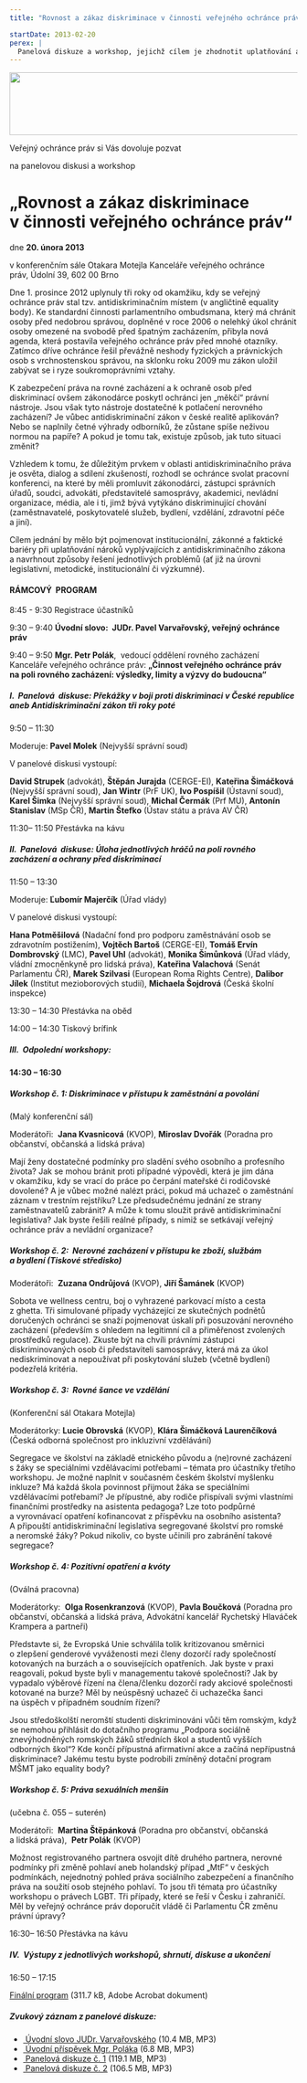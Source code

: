 ```yaml
---
title: "Rovnost a zákaz diskriminace v činnosti veřejného ochránce práv"

startDate: 2013-02-20
perex: |
  Panelová diskuze a workshop, jejichž cílem je zhodnotit uplatňování antidiskriminačního zákona v českém prostředí, pojmenovat faktické, institucionální a zákonné bariéry a navrhnout způsoby řešení problémů v oblasti rovného zacházení.
---
```


<img src="https://www.ochrance.cz/uploads-import/VOP/LOGO/logo-male.jpg" height="110" width="556" alt="" />
<p>Veřejný ochránce práv si Vás dovoluje pozvat</p>
<p>na panelovou diskusi a workshop </p><h1>„Rovnost a zákaz diskriminace v činnosti veřejného ochránce práv“</h1><p>dne <strong>20. února 2013</strong></p>
<p>v konferenčním sále Otakara Motejla Kanceláře veřejného ochránce práv, Údolní 39, 602 00 Brno</p>
<p>Dne 1. prosince 2012 uplynuly tři roky od okamžiku, kdy se veřejný ochránce práv stal tzv. antidiskriminačním místem (v angličtině equality body). Ke standardní činnosti parlamentního ombudsmana, který má chránit osoby před nedobrou správou, doplněné v roce 2006 o nelehký úkol chránit osoby omezené na svobodě před špatným zacházením, přibyla nová agenda, která postavila veřejného ochránce práv před mnohé otazníky. Zatímco dříve ochránce řešil převážně neshody fyzických a právnických osob s vrchnostenskou správou, na sklonku roku 2009 mu zákon uložil zabývat se i ryze soukromoprávními vztahy. </p>
<p>K zabezpečení práva na rovné zacházení a k ochraně osob před diskriminací ovšem zákonodárce poskytl ochránci jen „měkčí“ právní nástroje. Jsou však tyto nástroje dostatečné k potlačení nerovného zacházení? Je vůbec antidiskriminační zákon v české realitě aplikován? Nebo se naplnily četné výhrady odborníků, že zůstane spíše neživou normou na papíře? A pokud je tomu tak, existuje způsob, jak tuto situaci změnit? </p>
<p>Vzhledem k tomu, že důležitým prvkem v oblasti antidiskriminačního práva je osvěta, dialog a sdílení zkušeností, rozhodl se ochránce svolat pracovní konferenci, na které by měli promluvit zákonodárci, zástupci správních úřadů, soudci, advokáti, představitelé samosprávy, akademici, nevládní organizace, média, ale i ti, jimž bývá vytýkáno diskriminující chování (zaměstnavatelé, poskytovatelé služeb, bydlení, vzdělání, zdravotní péče a jiní). </p>
<p>Cílem jednání by mělo být pojmenovat institucionální, zákonné a faktické bariéry při uplatňování nároků vyplývajících z antidiskriminačního zákona a navrhnout způsoby řešení jednotlivých problémů (ať již na úrovni legislativní, metodické, institucionální či výzkumné).</p><h4>RÁMCOVÝ  PROGRAM   </h4><p>8:45 - 9:30 Registrace účastníků</p>
<p>9:30 – 9:40 <strong>Úvodní slovo:  JUDr. Pavel Varvařovský, veřejný ochránce práv</strong></p>
<p>9:40 – 9:50 <strong>Mgr. Petr Polák</strong>,  vedoucí oddělení rovného zacházení Kanceláře veřejného ochránce práv: <strong>„Činnost veřejného ochránce práv na poli rovného zacházení: výsledky, limity a výzvy do budoucna“</strong> </p><h5>I.  Panelová  diskuse: Překážky v boji proti diskriminaci v České republice aneb Antidiskriminační zákon tři roky poté</h5><p>9:50 – 11:30</p>
<p>Moderuje: <strong>Pavel Molek</strong> (Nejvyšší správní soud)</p>
<p>V panelové diskusi vystoupí: </p>
<p><strong>David Strupek</strong> (advokát), <strong>Štěpán Jurajda</strong> (CERGE-EI), <strong>Kateřina Šimáčková</strong> (Nejvyšší správní soud), <strong>Jan Wintr</strong> (PrF UK), <strong>Ivo Pospíšil</strong> (Ústavní soud), <strong>Karel Šimka</strong> (Nejvyšší správní soud), <strong>Michal Čermák</strong> (Prf MU), <strong>Antonín Stanislav</strong> (MSp ČR), <strong>Martin Štefko</strong> (Ústav státu a práva AV ČR)</p>
<p>11:30– 11:50 Přestávka na kávu </p><h5>II.  Panelová  diskuse: Úloha jednotlivých hráčů na poli rovného zacházení a ochrany před diskriminací</h5><p>11:50 – 13:30    </p>
<p>Moderuje: <strong>Ľubomír Majerčík</strong> (Úřad vlády)</p>
<p>V panelové diskusi vystoupí:</p>
<p><strong>Hana Potměšilová</strong> (Nadační fond pro podporu zaměstnávání osob se zdravotním postižením), <strong>Vojtěch Bartoš</strong> (CERGE-EI), <strong>Tomáš Ervín Dombrovský</strong> (LMC), <strong>Pavel Uhl</strong> (advokát), <strong>Monika Šimůnková</strong> (Úřad vlády, vládní zmocněnkyně pro lidská práva), <strong>Kateřina Valachová</strong> (Senát Parlamentu ČR), <strong>Marek Szilvasi</strong> (European Roma Rights Centre), <strong>Dalibor Jílek</strong> (Institut mezioborových studií), <strong>Michaela Šojdrová</strong> (Česká školní inspekce)</p>
<p>13:30 – 14:30 Přestávka na oběd</p>
<p>14:00 – 14:30 Tiskový brífink</p><h5>III.  Odpolední workshopy: </h5><p><strong>14:30 – 16:30</strong></p><h5>Workshop č. 1: Diskriminace v přístupu k zaměstnání a povolání </h5><p>(Malý konferenční sál)</p>
<p>Moderátoři:  <strong>Jana Kvasnicová</strong> (KVOP), <strong>Miroslav Dvořák</strong> (Poradna pro občanství, občanská a lidská práva)</p>
<p>Mají ženy dostatečné podmínky pro sladění svého osobního a profesního života? Jak se mohou bránit proti případné výpovědi, která je jim dána v okamžiku, kdy se vrací do práce po čerpání mateřské či rodičovské dovolené? A je vůbec možné nalézt práci, pokud má uchazeč o zaměstnání záznam v trestním rejstříku? Lze předsudečnému jednání ze strany zaměstnavatelů zabránit? A může k tomu sloužit právě antidiskriminační legislativa? Jak byste řešili reálné případy, s nimiž se setkávají veřejný ochránce práv a nevládní organizace? </p><h5>Workshop č. 2:  Nerovné zacházení v přístupu ke zboží, službám a bydlení (Tiskové středisko)</h5><p>Moderátoři:  <strong>Zuzana Ondrůjová</strong> (KVOP), <strong>Jiří Šamánek</strong> (KVOP)</p>
<p>Sobota ve wellness centru, boj o vyhrazené parkovací místo a cesta z ghetta. Tři simulované případy vycházející ze skutečných podnětů doručených ochránci se snaží pojmenovat úskalí při posuzování nerovného zacházení (především s ohledem na legitimní cíl a přiměřenost zvolených prostředků regulace). Zkuste být na chvíli právními zástupci diskriminovaných osob či představiteli samosprávy, která má za úkol nediskriminovat a nepoužívat při poskytování služeb (včetně bydlení) podezřelá kritéria.</p><h5>Workshop č. 3:  Rovné šance ve vzdělání </h5><p>(Konferenční sál Otakara Motejla) </p>
<p>Moderátorky: <strong>Lucie Obrovská</strong> (KVOP), <strong>Klára Šimáčková Laurenčíková</strong> (Česká odborná společnost pro inkluzivní vzdělávání)</p>
<p>Segregace ve školství na základě etnického původu a (ne)rovné zacházení s žáky se speciálními vzdělávacími potřebami – témata pro účastníky třetího workshopu. Je možné naplnit v současném českém školství myšlenku inkluze? Má každá škola povinnost přijmout žáka se speciálními vzdělávacími potřebami? Je přípustné, aby rodiče přispívali svými vlastními finančními prostředky na asistenta pedagoga? Lze toto podpůrné a vyrovnávací opatření kofinancovat z příspěvku na osobního asistenta? A připouští antidiskriminační legislativa segregované školství pro romské a neromské žáky? Pokud nikoliv, co byste učinili pro zabránění takové segregace? </p><h5>Workshop č. 4: Pozitivní opatření a kvóty </h5><p>(Oválná pracovna)</p>
<p>Moderátorky:  <strong>Olga Rosenkranzová</strong> (KVOP), <strong>Pavla Boučková</strong> (Poradna pro občanství, občanská a lidská práva, Advokátní kancelář Rychetský Hlaváček Krampera a partneři) </p>
<p>Představte si, že Evropská Unie schválila tolik kritizovanou směrnici o zlepšení genderové vyváženosti mezi členy dozorčí rady společností kotovaných na burzách a o souvisejících opatřeních. Jak byste v praxi reagovali, pokud byste byli v managementu takové společnosti? Jak by vypadalo výběrové řízení na člena/členku dozorčí rady akciové společnosti kotované na burze? Měl by neúspěsný uchazeč či uchazečka šanci na úspěch v případném soudním řízení? </p>
<p>Jsou středoškolští neromští studenti diskriminováni vůči těm romským, když se nemohou přihlásit do dotačního programu „Podpora sociálně znevýhodněných romských žáků středních škol a studentů vyšších odborných škol“? Kde končí přípustná afirmativní akce a začíná nepřípustná diskriminace? Jakému testu byste podrobili zmíněný dotační program MŠMT jako equality body?</p><h5>Workshop č. 5: Práva sexuálních menšin</h5><p>(učebna č. 055 – suterén)</p>
<p>Moderátoři:  <strong>Martina Štěpánková</strong> (Poradna pro občanství, občanská a lidská práva),  <strong>Petr Polák</strong> (KVOP) </p>
<p>Možnost registrovaného partnera osvojit dítě druhého partnera, nerovné podmínky při změně pohlaví aneb holandský případ „MtF“ v českých podmínkách, nejednotný pohled práva sociálního zabezpečení a finančního práva na soužití osob stejného pohlaví. To jsou tři témata pro účastníky workshopu o právech LGBT. Tři případy, které se řeší v Česku i zahraničí. Měl by veřejný ochránce práv doporučit vládě či Parlamentu ČR změnu právní úpravy?</p>
<p>16:30– 16:50 Přestávka na kávu</p><h5>IV.  Výstupy z jednotlivých workshopů, shrnutí, diskuse a ukončení </h5><p>16:50 – 17:15  </p>
<p><a href="https://www.ochrance.cz/uploads-import/Konference/Konference_DIS_2013/DIS-2013_Finalni-program.pdf" target="_blank">Finální program</a> (311.7 kB, Adobe Acrobat dokument)</p><h5>Zvukový záznam z panelové diskuze:</h5><ul><li><a href="https://www.ochrance.cz/uploads-import/Konference/Konference_DIS_2013/Uvodni-slovo-VOP.mp3" target="_blank"><img alt="" src="https://www.ochrance.cz/typo3/ext/od_linkdesc/icons/mp3.gif" class="od_linkdesc_icon" /> Úvodní slovo JUDr. Varvařovského</a> (10.4 MB, MP3)</li><li><a href="https://www.ochrance.cz/uploads-import/Konference/Konference_DIS_2013/Uvodni-prispevek-Polak_.mp3" target="_blank"><img alt="" src="https://www.ochrance.cz/typo3/ext/od_linkdesc/icons/mp3.gif" class="od_linkdesc_icon" /> Úvodní příspěvek Mgr. Poláka</a> (6.8 MB, MP3)</li><li><a href="https://www.ochrance.cz/uploads-import/Konference/Konference_DIS_2013/Panel-1.mp3" target="_blank"><img alt="" src="https://www.ochrance.cz/typo3/ext/od_linkdesc/icons/mp3.gif" class="od_linkdesc_icon" /> Panelová diskuze č. 1</a> (119.1 MB, MP3)</li><li><a href="https://www.ochrance.cz/uploads-import/Konference/Konference_DIS_2013/Panel-2.mp3" target="_blank"><img alt="" src="https://www.ochrance.cz/typo3/ext/od_linkdesc/icons/mp3.gif" class="od_linkdesc_icon" /> Panelová diskuze č. 2</a> (106.5 MB, MP3)</li></ul>
